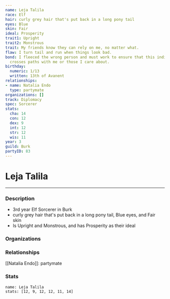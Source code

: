 ```yaml
---
name: Leja Talila
race: Elf
hair: curly grey hair that's put back in a long pony tail
eyes: Blue
skin: Fair
ideal: Prosperity
trait1: Upright
trait2: Monstrous
trait: My friends know they can rely on me, no matter what.
flaw: I turn tail and run when things look bad.
bond: I fleeced the wrong person and must work to ensure that this individual never
  crosses paths with me or those I care about.
birthday:
  numeric: 1/13
  written: 13th of Avanent
relationships:
- name: Natalia Endo
  type: partymate
organizations: []
track: Diplomacy
spec: Sorcerer
stats:
  cha: 14
  con: 12
  dex: 9
  int: 12
  str: 12
  wis: 11
year: 3
guild: Burk
partyID: 83
---
```

# Leja Talila
---
### Description
- 3rd year Elf Sorcerer in Burk
- curly grey hair that's put back in a long pony tail, Blue eyes, and Fair skin
- Is Upright and Monstrous, and has Prosperity as their ideal

### Organizations
### Relationships
[[Natalia Endo]]: partymate
### Stats
```statblock
name: Leja Talila
stats: [12, 9, 12, 12, 11, 14]
```